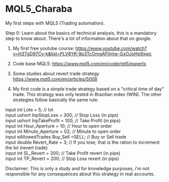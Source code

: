 # MQL5_Charaba

My first steps with MQL5 (Trading automation).

Step 0: Learn about the basics of technical analysis, this is a mandatory step to know about. There's a lot of information about that on google.

1) My first free youtube course:
    https://www.youtube.com/watch?v=H3TgD97Cy-k&list=PLV8YK-9p3TcOmgAFIjntw-GxOJoHp9xwc
    
2) Code base MQL5:
    https://www.mql5.com/en/code/mt5/experts
    
3) Some studies about revert trade strategy
    https://www.mql5.com/en/articles/5008
    
4) My first code is a simple trade strategy based on a "critical time of day" trade. This strategy was only tested in Brazilian index (WIN). The other strategies follow basically the same rule.  

input int      Lote                 = 5;           // lot  
input ushort   InpStopLoss          = 300;         // Stop Loss (in pips)  
input ushort   InpTakeProfit        = 100;         // Take Profit (in pips)  
input int      Hour_Aperture        = 10;          // Hour to open order  
input int      Minute_Aperture      = 02;          // Minute to open order  
input eAllowedTrades Buy_Sell       =SELL;         // Buy or Sell trade  
input double   Revert_Rate          = 3;           // If you lose, that is the ration to increment the lot (revert trade)  
input int      SL_Revert            = 300;         // Take Profit revert (in pips)  
input int      TP_Revert            = 200;         // Stop Loss revert (in pips)  

Disclaimer: This is only a study and for knowledge purposes, i'm not responsible for any consequences about this strategy in real accounts.
